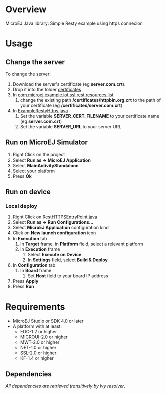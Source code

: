 # Overview
MicroEJ Java library: Simple Resty example using https connecion

# Usage
## Change the server 
To change the server:
1. Download the server's certificate (eg **server.com.crt**).
2. Drop it into the folder [certificates](src/main/resources/certificates)
3. In [com.microej.example.iot.ssl.rest.resources.list](src/main/resources/com/microej/example/iot/ssl/rest/com.microej.example.iot.ssl.rest.resources.list)
	1. change the existing path **/certificates/httpbin.org.crt** to the path of your certificate (eg **/certificates/server.com.crt**)
4. In  [ExampleRestyHttps.java](src/main/java/com/microej/example/iot/ssl/rest/ExampleRestyHttps.java)
 	1. Set the variable **SERVER_CERT_FILENAME** to your certificate name (eg **server.com.crt**)
	1. Set the variable **SERVER_URL** to your server URL


## Run on MicroEJ Simulator
1. Right Click on the project
1. Select **Run as -> MicroEJ Application**
1. Select **MainActivityStandalone**
1. Select your platform 
1. Press **Ok**

## Run on device
### Local deploy
1. Right Click on [RestHTTPSEntryPoint.java](com.microej.example.rest.https.app/src/.generated~/.java/__RestHTTPS__/generated/RestHTTPSEntryPoint.java)
1. Select **Run as -> Run Configurations...** 
1. Select **MicroEJ Application** configuration kind
1. Click on **New launch configuration** icon
1. In **Execution** tab
	1. In **Target** frame, in **Platform** field, select a relevant platform
	1. In **Execution** frame
		1. Select **Execute on Device**
		2. In **Settings** field, select **Build & Deploy**
1. In **Configuration** tab
	1. In **Board** frame
		1. Set **Host** field to your board IP address
1. Press **Apply**
1. Press **Run**

# Requirements
* MicroEJ Studio or SDK 4.0 or later
* A platform with at least:
	* EDC-1.2 or higher
	* MICROUI-2.0 or higher
	* MWT-2.0 or higher
	* NET-1.0 or higher
	* SSL-2.0 or higher
	* KF-1.4 or higher

## Dependencies
_All dependencies are retrieved transitively by Ivy resolver_.